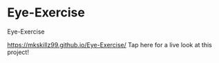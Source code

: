 # Eye-Exercise
Eye-Exercise


https://mkskillz99.github.io/Eye-Exercise/ Tap here for a live look at this project!
